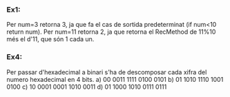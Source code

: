 ### Ex1:
Per num=3 retorna 3, ja que fa el cas de sortida predeterminat (if num<10 return num).
Per num=11 retorna 2, ja que retorna el RecMethod de 11%10 més el d'11, que són 1 cada un.

### Ex4:
Per passar d'hexadecimal a binari s'ha de descomposar cada xifra del numero hexadecimal en 4 bits.
a) 00 0011 1111 0100 0101
b) 01 1010 1110 1001 0100 
c) 10 0001 0001 1010 0011
d) 01 1000 1010 0111 0111
